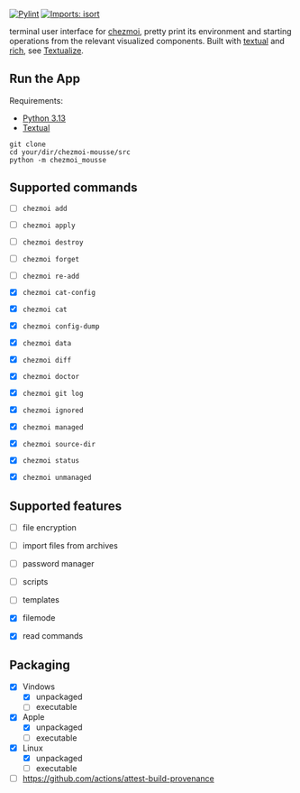 [![Pylint](https://github.com/matmaer/chezmoi-mousse/actions/workflows/pylint.yml/badge.svg?branch=master)](https://github.com/matmaer/chezmoi-mousse/actions/workflows/pylint.yml)
[![Imports: isort](https://img.shields.io/badge/%20imports-isort-%231674b1?style=flat&labelColor=ef8336)](https://pycqa.github.io/isort/)

terminal user interface for [chezmoi](https://github.com/twpayne/chezmoi), pretty print its environment and starting operations from the relevant visualized components. Built with [textual](https://github.com/Textualize/textual) and [rich](https://github.com/Textualize/rich), see [Textualize](https://www.textualize.io/).

## Run the App

Requirements:
- [Python 3.13](https://www.python.org/)
- [Textual](https://textual.textualize.io/)

```shell
git clone
cd your/dir/chezmoi-mousse/src
python -m chezmoi_mousse
```

## Supported commands

- [ ] `chezmoi add`
- [ ] `chezmoi apply`
- [ ] `chezmoi destroy`
- [ ] `chezmoi forget`
- [ ] `chezmoi re-add`
- [x] `chezmoi cat-config`
- [x] `chezmoi cat`
- [x] `chezmoi config-dump`
- [x] `chezmoi data`
- [x] `chezmoi diff`
- [x] `chezmoi doctor`
- [x] `chezmoi git log`
- [x] `chezmoi ignored`
- [x] `chezmoi managed`
- [x] `chezmoi source-dir`
- [x] `chezmoi status`
- [x] `chezmoi unmanaged`


## Supported features

- [ ] file encryption
- [ ] import files from archives
- [ ] password manager
- [ ] scripts
- [ ] templates
- [x] filemode
- [x] read commands


## Packaging

- [x] Vindows
  - [x] unpackaged
  - [ ] executable
- [x] Apple
  - [x] unpackaged
  - [ ] executable
- [x] Linux
  - [x] unpackaged
  - [ ] executable
- [ ] https://github.com/actions/attest-build-provenance